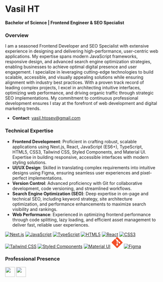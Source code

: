 # Vasil HT
**Bachelor of Science | Frontend Engineer & SEO Specialist**

### Overview
I am a seasoned Frontend Developer and SEO Specialist with extensive experience in designing and delivering high-performance, user-centric web applications. My expertise spans modern JavaScript frameworks, responsive design, and advanced search engine optimization strategies, enabling businesses to achieve optimal digital presence and user engagement. I specialize in leveraging cutting-edge technologies to build scalable, accessible, and visually appealing solutions while ensuring alignment with industry best practices.
With a proven track record of leading complex projects, I excel in architecting intuitive interfaces, optimizing web performance, and driving organic traffic through strategic SEO implementations. My commitment to continuous professional development ensures I stay at the forefront of web development and digital marketing trends.

* **Contact**: vasil.htosev@gmail.com

### Technical Expertise

- **Frontend Development**: Proficient in crafting robust, scalable applications using Next.js, React, JavaScript (ES6+), TypeScript, HTML5, CSS3, Tailwind CSS, Styled Components, and Material UI. Expertise in building responsive, accessible interfaces with modern styling solutions.
- **UI/UX Design**: Skilled in translating complex requirements into intuitive designs using Figma, ensuring seamless user experiences and pixel-perfect implementations.
- **Version Control**: Advanced proficiency with Git for collaborative development, code versioning, and streamlined workflows.
- **Search Engine Optimization (SEO)**: Deep expertise in on-page and technical SEO, including keyword strategy, site architecture optimization, and performance enhancements to maximize search visibility and rankings.
- **Web Performance**: Experienced in optimizing frontend performance through code splitting, lazy loading, and efficient asset management to deliver fast, reliable user experiences.

<p align="left">
<a href="https://nextjs.org/docs" target="_blank" rel="noreferrer"><img src="https://raw.githubusercontent.com/danielcranney/readme-generator/main/public/icons/skills/nextjs.svg" width="36" height="36" alt="Next.js" /></a>
<a href="https://developer.mozilla.org/en-US/docs/Web/JavaScript" target="_blank" rel="noreferrer"><img src="https://raw.githubusercontent.com/danielcranney/readme-generator/main/public/icons/skills/javascript-colored.svg" width="36" height="36" alt="JavaScript" /></a>
<a href="https://developer.mozilla.org/en-US/docs/Glossary/TypeScript" target="_blank" rel="noreferrer"><img src="https://raw.githubusercontent.com/danielcranney/readme-generator/main/public/icons/skills/typescript-colored.svg" width="36" height="36" alt="TypeScript" /></a>
<a href="https://developer.mozilla.org/en-US/docs/Glossary/HTML5" target="_blank" rel="noreferrer"><img src="https://raw.githubusercontent.com/danielcranney/readme-generator/main/public/icons/skills/html5-colored.svg" width="36" height="36" alt="HTML5" /></a>
<a href="https://reactjs.org/" target="_blank" rel="noreferrer"><img src="https://raw.githubusercontent.com/danielcranney/readme-generator/main/public/icons/skills/react-colored.svg" width="36" height="36" alt="React" /></a>
<a href="https://www.w3.org/TR/CSS/#css" target="_blank" rel="noreferrer"><img src="https://raw.githubusercontent.com/danielcranney/readme-generator/main/public/icons/skills/css3-colored.svg" width="36" height="36" alt="CSS3" /></a>
<a href="https://tailwindcss.com/" target="_blank" rel="noreferrer"><img src="https://raw.githubusercontent.com/danielcranney/readme-generator/main/public/icons/skills/tailwindcss-colored.svg" width="36" height="36" alt="Tailwind CSS" /></a>
<a href="https://styled-components.com/" target="_blank" rel="noreferrer"><img src="https://raw.githubusercontent.com/danielcranney/readme-generator/main/public/icons/skills/styledcomponents-colored.svg" width="36" height="36" alt="Styled Components" /></a>
<a href="https://mui.com/" target="_blank" rel="noreferrer"><img src="https://raw.githubusercontent.com/danielcranney/readme-generator/main/public/icons/skills/materialui-colored.svg" width="36" height="36" alt="Material UI" /></a>
<a href="https://git-scm.com/" target="_blank" rel="noreferrer"><img src="https://github.com/devicons/devicon/blob/master/icons/git/git-original.svg" width="36" height="36" alt="Git" /></a>
<a href="https://www.figma.com/" target="_blank" rel="noreferrer"><img src="https://raw.githubusercontent.com/danielcranney/readme-generator/main/public/icons/skills/figma-colored.svg" width="36" height="36" alt="Figma" /></a>
</p>

### Professional Presence

<p align="left">
<a href="https://www.github.com/VasilHT" target="_blank" rel="noreferrer"><img src="https://raw.githubusercontent.com/danielcranney/readme-generator/main/public/icons/socials/github-dark.svg" width="32" height="32" /></a>
<a href="https://www.linkedin.com/in/vasilht" target="_blank" rel="noreferrer"><img src="https://raw.githubusercontent.com/danielcranney/readme-generator/main/public/icons/socials/linkedin.svg" width="32" height="32" /></a>
</p>





<!--### Hi there 👋


**VasilHT/VasilHT** is a ✨ _special_ ✨ repository because its `README.md` (this file) appears on your GitHub profile.

Here are some ideas to get you started:

- 🔭 I’m currently working on ...
- 🌱 I’m currently learning ...
- 👯 I’m looking to collaborate on ...
- 🤔 I’m looking for help with ...
- 💬 Ask me about ...
- 📫 How to reach me: ...
- 😄 Pronouns: ...
- ⚡ Fun fact: ...
-->
